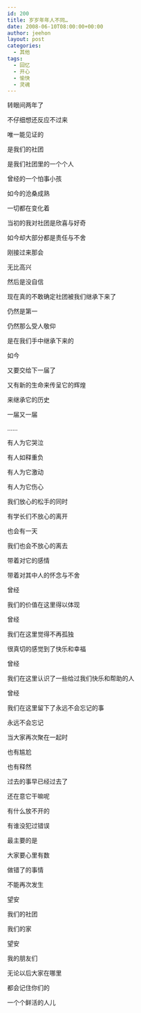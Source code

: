 ```yaml
---
id: 200
title: 岁岁年年人不同…
date: 2008-06-10T08:00:00+00:00
author: jeehon
layout: post
categories:
  - 其他
tags:
  - 回忆
  - 开心
  - 愉快
  - 灵魂
---
```

转眼间两年了
  
不仔细想还反应不过来
  
唯一能见证的
  
是我们的社团
  
是我们社团里的一个个人
  
曾经的一个怕事小孩
  
如今的沧桑成熟
  
一切都在变化着
  
当初的我对社团是欣喜与好奇
  
如今却大部分都是责任与不舍
  
刚接过来那会
  
无比高兴
  
然后是没自信
  
现在真的不敢确定社团被我们继承下来了
  
仍然是第一
  
仍然那么受人敬仰
  
是在我们手中继承下来的
  
如今
  
又要交给下一届了
  
又有新的生命来传呈它的辉煌
  
来继承它的历史
  
一届又一届
  
……
  
有人为它哭泣
  
有人如释重负
  
有人为它激动
  
有人为它伤心
  
我们放心的松手的同时
  
有学长们不放心的离开
  
也会有一天
  
我们也会不放心的离去
  
带着对它的感情
  
带着对其中人的怀念与不舍

曾经
  
我们的价值在这里得以体现
  
曾经
  
我们在这里觉得不再孤独
  
很真切的感觉到了快乐和幸福
  
曾经
  
我们在这里认识了一些给过我们快乐和帮助的人
  
曾经
  
我们在这里留下了永远不会忘记的事
  
永远不会忘记
  
当大家再次聚在一起时
  
也有尴尬
  
也有释然
  
过去的事早已经过去了
  
还在意它干嘛呢
  
有什么放不开的
  
有谁没犯过错误
  
最主要的是
  
大家要心里有数
  
做错了的事情
  
不能再次发生

望安
  
我们的社团
  
我们的家
  
望安
  
我的朋友们
  
无论以后大家在哪里
  
都会记住你们的
  
一个个鲜活的人儿